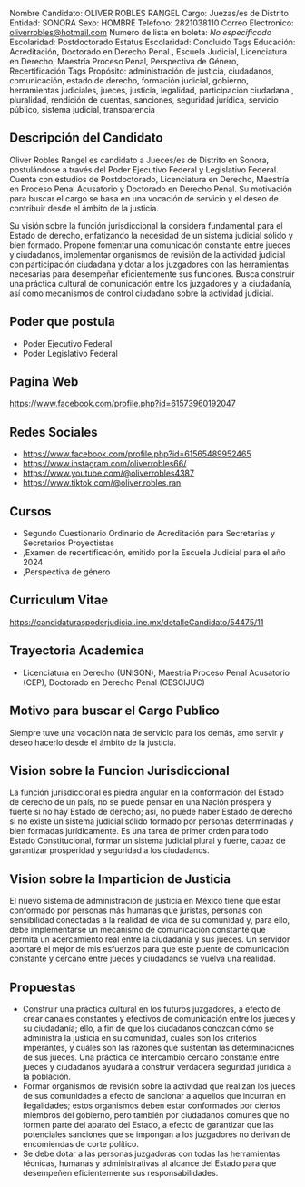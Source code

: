 Nombre Candidato: OLIVER ROBLES RANGEL
Cargo: Juezas/es de Distrito
Entidad: SONORA
Sexo: HOMBRE
Telefono: 2821038110
Correo Electronico: oliverrobles@hotmail.com
Numero de lista en boleta: *No especificado*
Escolaridad: Postdoctorado
Estatus Escolaridad: Concluido
Tags Educación: Acreditación, Doctorado en Derecho Penal., Escuela Judicial, Licenciatura en Derecho, Maestría Proceso Penal, Perspectiva de Género, Recertificación
Tags Propósito: administración de justicia, ciudadanos, comunicación, estado de derecho, formación judicial, gobierno, herramientas judiciales, jueces, justicia, legalidad, participación ciudadana., pluralidad, rendición de cuentas, sanciones, seguridad jurídica, servicio público, sistema judicial, transparencia


## Descripción del Candidato 

Oliver Robles Rangel es candidato a Jueces/es de Distrito en Sonora, postulándose a través del Poder Ejecutivo Federal y Legislativo Federal. Cuenta con estudios de Postdoctorado, Licenciatura en Derecho, Maestría en Proceso Penal Acusatorio y Doctorado en Derecho Penal. Su motivación para buscar el cargo se basa en una vocación de servicio y el deseo de contribuir desde el ámbito de la justicia.

Su visión sobre la función jurisdiccional la considera fundamental para el Estado de derecho, enfatizando la necesidad de un sistema judicial sólido y bien formado. Propone fomentar una comunicación constante entre jueces y ciudadanos, implementar organismos de revisión de la actividad judicial con participación ciudadana y dotar a los juzgadores con las herramientas necesarias para desempeñar eficientemente sus funciones. Busca construir una práctica cultural de comunicación entre los juzgadores y la ciudadanía, así como mecanismos de control ciudadano sobre la actividad judicial.


## Poder que postula

- Poder Ejecutivo Federal
- Poder Legislativo Federal


## Pagina Web

https://www.facebook.com/profile.php?id=61573960192047


## Redes Sociales

- https://www.facebook.com/profile.php?id=61565489952465
- https://www.instagram.com/oliverrobles66/
- https://www.youtube.com/@oliverrobles4387
- https://www.tiktok.com/@oliver.robles.ran


## Cursos

- Segundo Cuestionario Ordinario de Acreditación para Secretarias y Secretarios Proyectistas
- ,Examen de recertificación, emitido por la Escuela Judicial para el año 2024
- ,Perspectiva de género


## Curriculum Vitae

https://candidaturaspoderjudicial.ine.mx/detalleCandidato/54475/11


## Trayectoria Academica

- Licenciatura en Derecho (UNISON), Maestria Proceso Penal Acusatorio (CEP), Doctorado en Derecho Penal (CESCIJUC)


## Motivo para buscar el Cargo Publico

Siempre tuve una vocación nata de servicio para los demás, amo servir y deseo hacerlo desde el ámbito de la justicia.


## Vision sobre la Funcion Jurisdiccional

La función jurisdiccional es piedra angular en la conformación del Estado de derecho de un país, no se puede pensar en una Nación próspera y fuerte si no hay Estado de derecho; así, no puede haber Estado de derecho si no existe un sistema judicial sólido formado por personas determinadas y bien formadas jurídicamente. Es una tarea de primer orden para todo Estado Constitucional, formar un sistema judicial plural y fuerte, capaz de garantizar prosperidad y seguridad a los ciudadanos.


## Vision sobre la Imparticion de Justicia

El nuevo sistema de administración de justicia en México tiene que estar conformado por personas más humanas que juristas, personas con sensibilidad conectadas a la realidad de vida de su comunidad y, para ello, debe implementarse un mecanismo de comunicación constante que permita un acercamiento real entre la ciudadanía y sus jueces. Un servidor aportaré el mejor de mis esfuerzos para que este puente de comunicación constante y cercano entre jueces y ciudadanos se vuelva una realidad.


## Propuestas

- Construir una práctica cultural en los futuros juzgadores, a efecto de crear canales constantes y efectivos de comunicación entre los jueces y su ciudadanía; ello, a fin de que los ciudadanos conozcan cómo se administra la justicia en su comunidad, cuáles son los criterios imperantes, y cuáles son las razones que sustentan las determinaciones de sus jueces. Una práctica de intercambio cercano constante entre jueces y ciudadanos ayudará a construir verdadera seguridad jurídica a la población.
- Formar organismos de revisión sobre la actividad que realizan los jueces de sus comunidades a efecto de sancionar a aquellos que incurran en ilegalidades; estos organismos deben estar conformados por ciertos miembros del gobierno, pero también por ciudadanos comunes que no formen parte del aparato del Estado, a efecto de garantizar que las potenciales sanciones que se impongan a los juzgadores no derivan de encomiendas de corte político.
- Se debe dotar a las personas juzgadoras con todas las herramientas técnicas, humanas y administrativas al alcance del Estado para que desempeñen eficientemente sus responsabilidades.

